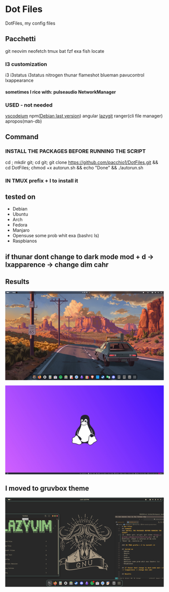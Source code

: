 # Dot Files
DotFiles, my config files

## Pacchetti
git neovim neofetch tmux bat fzf exa fish locate

### I3 customization
i3 i3status i3status nitrogen thunar flameshot blueman  pavucontrol lxappearance
#### sometimes I rice with: pulseaudio NetworkManager

### USED - not needed
[vscodeium](https://vscodium.com/) npm([Debian last version](https://deb.nodesource.com/)) angular [lazygit](https://github.com/jesseduffield/lazygit) ranger(cli file manager) apropos(man-db)

## Command

### INSTALL THE PACKAGES BEFORE RUNNING THE SCRIPT
cd ; mkdir git; cd git; git clone <https://github.com/pacchio1/DotFiles.git> && cd DotFiles; chmod +x autorun.sh && echo "Done" && ./autorun.sh

### IN TMUX prefix + I to install it

## tested on
- Debian
- Ubuntu
- Arch
- Fedora
- Manjaro
- Opensuse some prob whit exa (bashrc ls)
- Raspbianos

## if thunar dont change to dark mode mod + d -> lxapparence -> change dim cahr

## Results

![Gnome Result](other/resultGnome.png)

![I3 Result](other/resultI3.png)

## I moved to gruvbox theme

![Gnome Result 2.0](other/gnome2.0.png)
